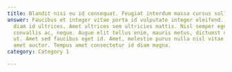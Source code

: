 ```yaml
---
title: Blandit nisi eu id consequat. Feugiat interdum massa cursus sollicitt montes?
answer: Faucibus et integer vitae porta id vulputate integer eleifend. Lorem tincidunt
  diam id ultrices. Amet ultrices sem ultricies mattis. Nisl semper eget ut amet massa
  convallis ac, neque. Augue elit tellus enim, mauris metus, dictumst cursus neque
  ut. Amet sed faucibus eget id. Amet, molestie purus nulla nisl vitae eros tellus
  amet auctor. Tempus amet consectetur id diam magna.
category: Category 1

---
```

